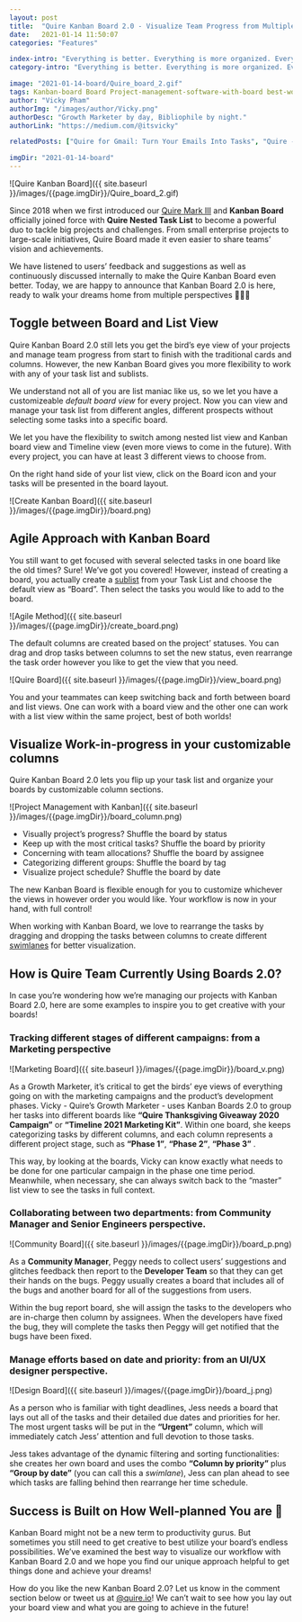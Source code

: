 ```yaml
---
layout: post
title:  "Quire Kanban Board 2.0 - Visualize Team Progress from Multiple Perspectives"
date:   2021-01-14 11:50:07
categories: "Features"

index-intro: "Everything is better. Everything is more organized. Everything is more productive. All with Kanban Board 2."
category-intro: "Everything is better. Everything is more organized. Everything is more productive. All with Kanban Board 2."

image: "2021-01-14-board/Quire_board_2.gif"
tags: Kanban-board Board Project-management-software-with-board best-work-management-software work-management productivity productivity-app productivity-tool team-management-software work-management-software team-communication team-productivity task-scheduling-software increase-productivity remote-team to-do-list-app working-remotely task-management task-management-software project-management-software productivity-tips to-do-list task-list productivity-tips
author: "Vicky Pham"
authorImg: "/images/author/Vicky.png"
authorDesc: "Growth Marketer by day, Bibliophile by night."
authorLink: "https://medium.com/@itsvicky"

relatedPosts: ["Quire for Gmail: Turn Your Emails Into Tasks", "Quire - Behind the Scenes: The Untold Stories", "Zapier Meets Quire: Automate the Way You Work"]

imgDir: "2021-01-14-board"
---
```


![Quire Kanban Board]({{ site.baseurl }}/images/{{page.imgDir}}/Quire_board_2.gif)

Since 2018 when we first introduced our [Quire Mark III](https://quire.io/blog/p/Quire-Mark-III-Nested-Tasks-Meets-Board.html) and **Kanban Board** officially joined force with **Quire Nested Task List** to become a powerful duo to tackle big projects and challenges. From small enterprise projects to large-scale initiatives, Quire Board made it even easier to share teams’ vision and achievements. 

We have listened to users’ feedback and suggestions as well as continuously discussed internally to make the Quire Kanban Board even better. Today, we are happy to announce that Kanban Board 2.0 is here, ready to walk your dreams home from multiple perspectives 🚀🚀🚀

## Toggle between Board and List View

Quire Kanban Board 2.0 still lets you get the bird’s eye view of your projects and manage team progress from start to finish with the traditional cards and columns. However, the new Kanban Board gives you more flexibility to work with any of your task list and sublists.

We understand not all of you are list maniac like us, so we let you have a customizeable *default board view* for every project. Now you can view and manage your task list from different angles, different prospects without selecting some tasks into a specific board. 

We let you have the flexibility to switch among nested list view and Kanban board view and Timeline view (even more views to come in the future). With every project, you can have at least 3 different views to choose from. 

On the right hand side of your list view, click on the Board icon and your tasks will be presented in the board layout.

![Create Kanban Board]({{ site.baseurl }}/images/{{page.imgDir}}/board.png)

## Agile Approach with Kanban Board

You still want to get focused with several selected tasks in one board like the old times?  Sure! We’ve got you covered! However, instead of creating a board, you actually create a [sublist](https://quire.io/blog/p/Quire-sublist.html) from your Task List and choose the default view as “Board”. Then select the tasks you would like to add to the board. 

![Agile Method]({{ site.baseurl }}/images/{{page.imgDir}}/create_board.png)

The default columns are created based on the project’ statuses. You can drag and drop tasks between columns to set the new status, even rearrange the task order however you like to get the view that you need. 

![Quire Board]({{ site.baseurl }}/images/{{page.imgDir}}/view_board.png)

You and your teammates can keep switching back and forth between board and list views. One can work with a board view and the other one can work with a list view within the same project, best of both worlds! 

## Visualize Work-in-progress in your customizable columns   

Quire Kanban Board 2.0 lets you flip up your task list and organize your boards by customizable column sections. 

![Project Management with Kanban]({{ site.baseurl }}/images/{{page.imgDir}}/board_column.png)

* Visually project’s progress? Shuffle the board by status
* Keep up with the most critical tasks? Shuffle the board by priority
* Concerning with team allocations? Shuffle the board by assignee
* Categorizing different groups: Shuffle the board by tag
* Visualize project schedule? Shuffle the board by date 

The new Kanban Board is flexible enough for you to customize whichever the views in however order you would like. Your workflow is now in your hand, with full control! 

When working with Kanban Board, we love to rearrange the tasks by dragging and dropping the tasks between columns to create different [swimlanes](https://quire.io/blog/p/Kanban-board-swimlane.html) for better visualization. 

## How is Quire Team Currently Using Boards 2.0?

In case you’re wondering how we’re managing our projects with Kanban Board 2.0, here are some examples to inspire you to get creative with your boards!

### Tracking different stages of different campaigns: from a Marketing perspective

![Marketing Board]({{ site.baseurl }}/images/{{page.imgDir}}/board_v.png)

As a Growth Marketer, it’s critical to get the birds’ eye views of everything going on with the marketing campaigns and the product’s development phases. Vicky - Quire’s Growth Marketer - uses Kanban Boards 2.0 to group her tasks into different boards like **“Quire Thanksgiving Giveaway 2020 Campaign”** or **“Timeline 2021 Marketing Kit”**. Within one board, she keeps categorizing tasks by different columns, and each column represents a different project stage, such as **“Phase 1”**, **“Phase 2”**, **“Phase 3”** . 

This way, by looking at the boards, Vicky can know exactly what needs to be done for one particular campaign in the phase one time period. Meanwhile, when necessary, she can always switch back to the “master” list view to see the tasks in full context.

### Collaborating between two departments: from Community Manager and Senior Engineers perspective.

![Community Board]({{ site.baseurl }}/images/{{page.imgDir}}/board_p.png)

As a **Community Manager**, Peggy needs to collect users’ suggestions and glitches feedback then report to the **Developer Team** so that they can get their hands on the bugs. Peggy usually creates a board that includes all of the bugs and another board for all of the suggestions from users. 

Within the bug report board, she will assign the tasks to the developers who are in-charge then column by assignees. When the developers have fixed the bug, they will complete the tasks then Peggy will get notified that the bugs have been fixed.

### Manage efforts based on date and priority: from an UI/UX designer perspective.

![Design Board]({{ site.baseurl }}/images/{{page.imgDir}}/board_j.png)

As a person who is familiar with tight deadlines, Jess needs a board that lays out all of the tasks and their detailed due dates and priorities for her. The most urgent tasks will be put in the **“Urgent”** column, which will immediately catch Jess’ attention and full devotion to those tasks. 

Jess takes advantage of the dynamic filtering and sorting functionalities: she creates her own board and uses the combo **“Column by priority”** plus **“Group by date”** (you can call this a *swimlane*), Jess can plan ahead to see which tasks are falling behind then rearrange her time schedule.

## Success is Built on How Well-planned You are 🎉

Kanban Board might not be a new term to productivity gurus. But sometimes you still need to get creative to best utilize your board’s endless possibilities. We’ve examined the best way to visualize our workflow with Kanban Board 2.0 and we hope you find our unique approach helpful to get things done and achieve your dreams! 

How do you like the new Kanban Board 2.0? Let us know in the comment section below or tweet us at [@quire.io](https://twitter.com/quire_io)! We can’t wait to see how you lay out your board view and what you are going to achieve in the future! 


[jekyll]:      http://jekyllrb.com
[jekyll-gh]:   https://github.com/jekyll/jekyll
[jekyll-help]: https://github.com/jekyll/jekyll-help